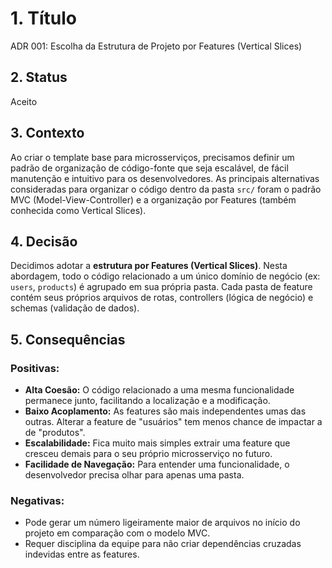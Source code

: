 # 1. Título

ADR 001: Escolha da Estrutura de Projeto por Features (Vertical Slices)

## 2. Status

Aceito

## 3. Contexto

Ao criar o template base para microsserviços, precisamos definir um padrão de organização de código-fonte que seja escalável, de fácil manutenção e intuitivo para os desenvolvedores. As principais alternativas consideradas para organizar o código dentro da pasta `src/` foram o padrão MVC (Model-View-Controller) e a organização por Features (também conhecida como Vertical Slices).

## 4. Decisão

Decidimos adotar a **estrutura por Features (Vertical Slices)**. Nesta abordagem, todo o código relacionado a um único domínio de negócio (ex: `users`, `products`) é agrupado em sua própria pasta. Cada pasta de feature contém seus próprios arquivos de rotas, controllers (lógica de negócio) e schemas (validação de dados).

## 5. Consequências

### Positivas:
* **Alta Coesão:** O código relacionado a uma mesma funcionalidade permanece junto, facilitando a localização e a modificação.
* **Baixo Acoplamento:** As features são mais independentes umas das outras. Alterar a feature de "usuários" tem menos chance de impactar a de "produtos".
* **Escalabilidade:** Fica muito mais simples extrair uma feature que cresceu demais para o seu próprio microsserviço no futuro.
* **Facilidade de Navegação:** Para entender uma funcionalidade, o desenvolvedor precisa olhar para apenas uma pasta.

### Negativas:
* Pode gerar um número ligeiramente maior de arquivos no início do projeto em comparação com o modelo MVC.
* Requer disciplina da equipe para não criar dependências cruzadas indevidas entre as features.